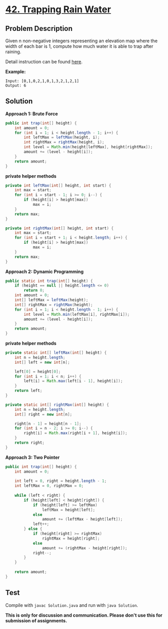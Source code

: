 # [42. Trapping Rain Water][title]

## Problem Description

Given n non-negative integers representing an elevation map where the width of each bar is 1, compute how much water it is able to trap after raining.

Detail instruction can be found [here][title].

**Example:**

```
Input: [0,1,0,2,1,0,1,3,2,1,2,1]
Output: 6 
```

## Solution

**Approach 1: Brute Force**

```java
public int trap(int[] height) {
    int amount = 0;
    for (int i = 1; i < height.length - 1; i++) {
        int leftMax = leftMax(height, i);
        int rightMax = rightMax(height, i);
        int level = Math.min(height[leftMax], height[rightMax]);
        amount += (level - height[i]);
    }
    return amount;
}
```

**private helper methods**

```java
private int leftMax(int[] height, int start) {
    int max = start;
    for (int i = start - 1; i >= 0; i--) {
        if (height[i] > height[max])
            max = i;
    }
    return max;
}

private int rightMax(int[] height, int start) {
    int max = start;
    for (int i = start + 1; i < height.length; i++) {
        if (height[i] > height[max])
            max = i;
    }
    return max;
}
```

**Approach 2: Dynamic Programming**

```java
public static int trap(int[] height) {
    if (height == null || height.length <= 0)
        return 0;
    int amount = 0;
    int[] leftMax = leftMax(height);
    int[] rightMax = rightMax(height);
    for (int i = 1; i < height.length - 1; i++) {
        int level = Math.min(leftMax[i], rightMax[i]);
        amount += (level - height[i]);
    }
    return amount;
}
```

**private helper methods**

```java
private static int[] leftMax(int[] height) {
    int n = height.length;        
    int[] left = new int[n];

    left[0] = height[0];
    for (int i = 1; i < n; i++) {
        left[i] = Math.max(left[i - 1], height[i]);
    }
    return left;
}

private static int[] rightMax(int[] height) {
    int n = height.length;
    int[] right = new int[n];

    right[n - 1] = height[n - 1];
    for (int i = n - 2; i >= 0; i--) {
        right[i] = Math.max(right[i + 1], height[i]);
    }
    return right;
}
```

**Approach 3: Two Pointer**

```java
public int trap(int[] height) {
    int amount = 0;
    
    int left = 0, right = height.length - 1;
    int leftMax = 0, rightMax = 0;
    
    while (left < right) {
        if (height[left] < height[right]) {
            if (height[left] >= leftMax)
                leftMax = height[left];
            else
                amount += (leftMax - height[left]);
            left++;
        } else {
            if (height[right] >= rightMax)
                rightMax = height[right];
            else
                amount += (rightMax - height[right]);
            right--;
        }
    }
    
    return amount;
}
```

## Test

Compile with `javac Solution.java` and run with `java Solution`.


**This is only for discussion and communication. Please don't use this for submission of assignments.**

[title]: https://leetcode.com/problems/trapping-rain-water